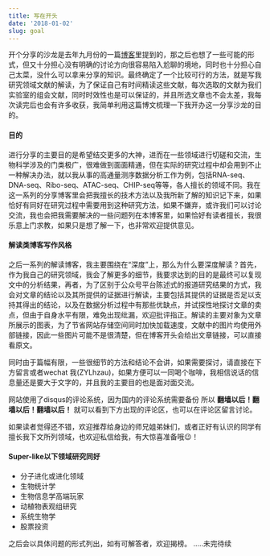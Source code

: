 ```yaml
---
title: 写在开头
date: '2018-01-02'
slug: goal
---
```

开个分享的沙龙是去年九月份的一篇[博客](/cn/2017/09/weekend/)里提到的，那之后也想了一些可能的形式，但又十分担心没有明确的讨论方向很容易陷入尬聊的境地，同时也十分担心自己太菜，没什么可以拿来分享的知识。最终确定了一个比较可行的方法，就是写我研究领域文献的解读，为了保证自己有时间精读这些文献，每次选取的文献为我们实验室的组会文献，同时时效性也是可以保证的，并且所选文章也不会太差，我每次读完后也会有许多收获，我简单利用这篇博文梳理一下我开办这一分享沙龙的目的。

#### 目的
进行分享的主要目的是希望结交更多的大神，进而在一些领域进行切磋和交流，生物科学涉及的门类极广，很难做到面面精通，但在实际的研究过程中却会用到不止一种解决办法，就以我从事的高通量测序数据分析工作为例，包括RNA-seq、DNA-seq、Ribo-seq、ATAC-seq、CHIP-seq等等，各人擅长的领域不同。我在这一系列的分享博客里会把我擅长的技术方法以及我所新了解的知识记下来，如果恰好有同好在研究过程中需要用到这种研究方法，如果不嫌弃，或许我们可以讨论交流，我也会把我需要解决的一些问题列在本博客里，如果恰好有读者擅长，我很乐意上门求教，如果只是想了解一下，也非常欢迎提供意见。

#### 解读类博客写作风格
之后一系列的解读博客，我主要围绕在“深度”上，那么为什么要深度解读？首先，作为我自己的研究领域，我会了解更多的细节，我要求达到的目的是最终可以复现文中的分析结果，再者，为了区别于公众号平台陈述式的报道研究结果的方式，我会对文章的结论以及其所提供的证据进行解读，主要包括其提供的证据是否足以支持其得出的结论，以及在数据分析过程中有那些优缺点，并试探性地探讨文章的卖点，但由于自身水平有限，难免出现纰漏，欢迎批评指正。解读的主要对象为文章所展示的图表，为了节省网站存储空间同时加快加载速度，文献中的图片均使用外部链接，因此一些图片可能不是很清楚，但在博客开头会给出文章链接，可以直接看原文。

同时由于篇幅有限，一些很细节的方法和结论不会讲，如果需要探讨，请直接在下方留言或者wechat 我(ZYLhzau)，如果方便可以一同喝个咖啡，我相信说话的信息量还是要大于文字的，并且我的主要目的也是面对面交流。

网站使用了disqus的评论系统，因为国内的评论系统需要备份 所以 **翻墙以后！翻墙以后！翻墙以后！** 就可以看到下方出现的评论区，也可以在评论区留言讨论。

如果读者觉得还不错，欢迎推荐给身边的师兄姐弟妹们，或者正好有认识的同学有擅长我下文所列领域，也欢迎私信给我，有大惊喜准备哦😉！

#### Super-like以下领域研究同好
* 分子进化或进化领域
* 生物统计学
* 生物信息学高端玩家
* 动植物表观组研究
* 系统生物学
* 股票投资

之后会以具体问题的形式列出，如有可解答者，欢迎揭榜。
.....未完待续
